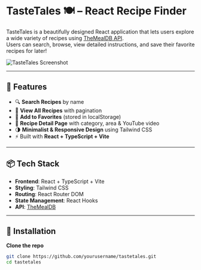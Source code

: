 # TasteTales 🍽️ – React Recipe Finder

TasteTales is a beautifully designed React application that lets users explore a wide variety of recipes using [TheMealDB API](https://www.themealdb.com/). \
Users can search, browse, view detailed instructions, and save their favorite recipes for later!

![TasteTales Screenshot](./screenshot.png)


---

## 🚀 Features

- 🔍 **Search Recipes** by name
- 🍱 **View All Recipes** with pagination
- 💖 **Add to Favorites** (stored in localStorage)
- 📄 **Recipe Detail Page** with category, area & YouTube video
- 🌗 **Minimalist & Responsive Design** using Tailwind CSS
- ⚡ Built with **React + TypeScript + Vite**

---

## 📦 Tech Stack

- **Frontend**: React + TypeScript + Vite
- **Styling**: Tailwind CSS
- **Routing**: React Router DOM
- **State Management**: React Hooks
- **API**: [TheMealDB](https://www.themealdb.com/)

---

## 🔧 Installation

 **Clone the repo**
   ```bash
   git clone https://github.com/yourusername/tastetales.git
   cd tastetales
